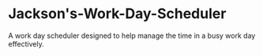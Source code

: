 # Jackson's-Work-Day-Scheduler
A work day scheduler designed to help manage the time in a busy work day effectively. 
